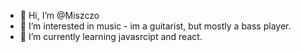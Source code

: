 - 👋 Hi, I’m @Miszczo
- 👀 I’m interested in music - im a guitarist, but mostly a bass player.
- 🌱 I’m currently learning javasrcipt and react.



